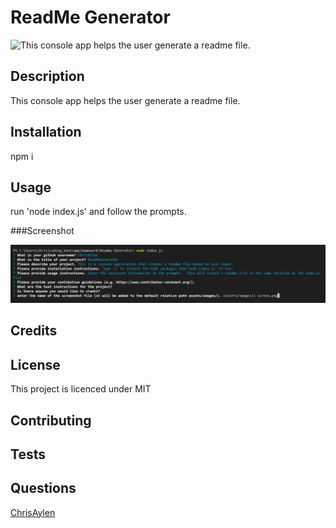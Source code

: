 
    
# ReadMe Generator

![This console app helps the user generate a readme file.](https://img.shields.io/badge/license-MIT-blue.svg)
    
## Description
    
This console app helps the user generate a readme file.

## Installation
    
npm i
    
## Usage
    
run 'node index.js' and follow the prompts.
    
###Screenshot
        
![alt screen.png](assets/images/screen.png)
    
## Credits


    
## License
    
This project is licenced under MIT
    
    
## Contributing
    


## Tests
    


## Questions

[ChrisAylen](https://github.com/ChrisAylen)
    
